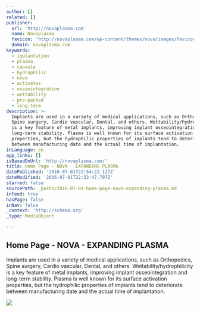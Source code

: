 ```yaml
---
author: []
related: []
publisher:
  url: 'http://novaplasma.com'
  name: Novaplasma
  favicon: 'http://novaplasma.com/wp-content/themes/nova/images/favicon.ico'
  domain: novaplasma.com
keywords:
  - implantation
  - plasma
  - capsule
  - hydrophilic
  - nova
  - activates
  - osseointegration
  - wettability
  - pre-packed
  - long-term
description: >-
  Implants are used in a variety of medical applications, such as Orthopedics,
  Spine surgery, Cardio vascular, Dental, and others. Wettability/hydrophilicity
  is a key feature of metal implants, improving implant osseointegration and
  long-term stability. Plasma is well known for its surface activation
  properties, but the hydrophilic properties of implants tend to deteriorate
  between manufacturing date and the actual time of implantation.
inLanguage: en
app_links: []
isBasedOnUrl: 'http://novaplasma.com/'
title: Home Page - NOVA - EXPANDING PLASMA
datePublished: '2016-07-01T22:54:22.127Z'
dateModified: '2016-07-01T22:53:47.797Z'
starred: false
sourcePath: _posts/2016-07-01-home-page-nova-expanding-plasma.md
inFeed: true
hasPage: false
inNav: false
_context: 'http://schema.org'
_type: MediaObject

---
```

<article style=""><h1>Home Page - NOVA - EXPANDING PLASMA</h1><p>Implants are used in a variety of medical applications, such as Orthopedics, Spine surgery, Cardio vascular, Dental, and others. Wettability/hydrophilicity is a key feature of metal implants, improving implant osseointegration and long-term stability. Plasma is well known for its surface activation properties, but the hydrophilic properties of implants tend to deteriorate between manufacturing date and the actual time of implantation.</p><img src="http://novaplasma.com/wp-content/themes/nova/images/scroll2top.png" /></article>